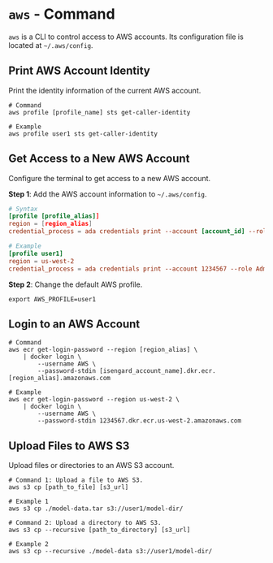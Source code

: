 # `aws` - Command

`aws` is a CLI to control access to AWS accounts. Its configuration file is
located at `~/.aws/config`.

## Print AWS Account Identity

Print the identity information of the current AWS account.

```shell
# Command
aws profile [profile_name] sts get-caller-identity

# Example
aws profile user1 sts get-caller-identity
```

## Get Access to a New AWS Account

Configure the terminal to get access to a new AWS account.

**Step 1**: Add the AWS account information to `~/.aws/config`.

```conf
# Syntax
[profile [profile_alias]]
region = [region_alias]
credential_process = ada credentials print --account [account_id] --role [role_type]

# Example
[profile user1]
region = us-west-2
credential_process = ada credentials print --account 1234567 --role Admin
```

**Step 2**: Change the default AWS profile.

```shell
export AWS_PROFILE=user1
```

## Login to an AWS Account

```shell
# Command
aws ecr get-login-password --region [region_alias] \
    | docker login \
        --username AWS \
        --password-stdin [isengard_account_name].dkr.ecr.[region_alias].amazonaws.com

# Example
aws ecr get-login-password --region us-west-2 \
    | docker login \
        --username AWS \
        --password-stdin 1234567.dkr.ecr.us-west-2.amazonaws.com
```

## Upload Files to AWS S3

Upload files or directories to an AWS S3 account.

```shell
# Command 1: Upload a file to AWS S3.
aws s3 cp [path_to_file] [s3_url]

# Example 1
aws s3 cp ./model-data.tar s3://user1/model-dir/

# Command 2: Upload a directory to AWS S3.
aws s3 cp --recursive [path_to_directory] [s3_url]

# Example 2
aws s3 cp --recursive ./model-data s3://user1/model-dir/
```

